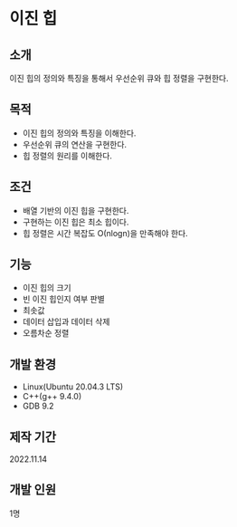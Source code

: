 # 이진 힙

## 소개
이진 힙의 정의와 특징을 통해서 우선순위 큐와 힙 정렬을 구현한다. 

## 목적
* 이진 힙의 정의와 특징을 이해한다.
* 우선순위 큐의 연산을 구현한다.
* 힙 정렬의 원리를 이해한다.

## 조건
* 배열 기반의 이진 힙을 구현한다.
* 구현하는 이진 힙은 최소 힙이다.
* 힙 정렬은 시간 복잡도 Ο(nlogn)을 만족해야 한다.

## 기능
* 이진 힙의 크기
* 빈 이진 힙인지 여부 판별 
* 최솟값
* 데이터 삽입과 데이터 삭제
* 오름차순 정렬

## 개발 환경
* Linux(Ubuntu 20.04.3 LTS)
* C++(g++ 9.4.0)
* GDB 9.2

## 제작 기간
2022.11.14

## 개발 인원
1명